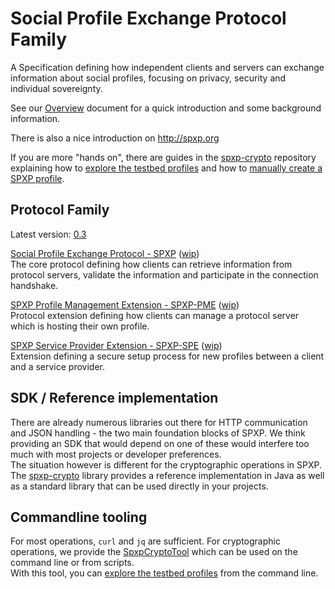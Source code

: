 # Social Profile Exchange Protocol Family
A Specification defining how independent clients and servers can exchange information about social profiles, focusing on
privacy, security and individual sovereignty.

See our [Overview](./Overview.md) document for a quick introduction and some background information.

There is also a nice introduction on http://spxp.org

If you are more "hands on", there are guides in the [spxp-crypto](https://github.com/spxp/spxp-crypto) repository explaining
how to [explore the testbed profiles](https://github.com/spxp/spxp-crypto/blob/master/spxp-crypto-tools/ExploreTestbedProfiles.md)
and how to [manually create a SPXP profile](https://github.com/spxp/spxp-crypto/blob/master/spxp-crypto-tools/ManualProfileCreation.md).


## Protocol Family

Latest version: [0.3](https://github.com/spxp/spxp-specs/releases/tag/v0.3)

[Social Profile Exchange Protocol - SPXP](https://github.com/spxp/spxp-specs/blob/v0.3/SPXP-Spec.md)  ([wip](./SPXP-Spec.md))  
The core protocol defining how clients can retrieve information from protocol servers, validate the information and
participate in the connection handshake.

[SPXP Profile Management Extension - SPXP-PME](https://github.com/spxp/spxp-specs/blob/v0.3/SPXP-PME-Spec.md)  ([wip](./SPXP-PME-Spec.md))  
Protocol extension defining how clients can manage a protocol server which is hosting their own profile.

[SPXP Service Provider Extension - SPXP-SPE](https://github.com/spxp/spxp-specs/blob/v0.3/SPXP-SPE-Spec.md)  ([wip](./SPXP-SPE-Spec.md))  
Extension defining a secure setup process for new profiles between a client and a service provider.

## SDK / Reference implementation
There are already numerous libraries out there for HTTP communication and JSON handling - the two main foundation
blocks of SPXP. We think providing an SDK that would depend on one of these would interfere too much with most
projects or developer preferences.  
The situation however is different for the cryptographic operations in SPXP. The [spxp-crypto](https://github.com/spxp/spxp-crypto)
library provides a reference implementation in Java as well as a standard library that can be used directly in your
projects.

## Commandline tooling
For most operations, `curl` and `jq` are sufficient. For cryptographic operations, we provide the
[SpxpCryptoTool](https://github.com/spxp/spxp-crypto/blob/master/spxp-crypto-tools/README.md)
which can be used on the command line or from scripts.  
With this tool, you can [explore the testbed profiles](https://github.com/spxp/spxp-crypto/blob/master/spxp-crypto-tools/ExploreTestbedProfiles.md)
from the command line.
